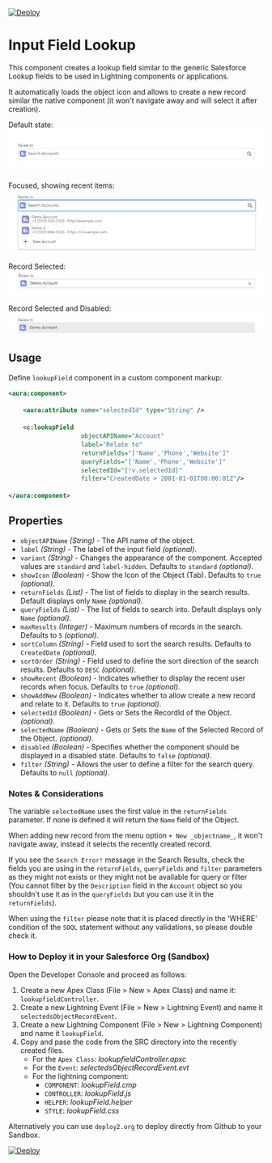 [![Deploy](https://deploy2.org/dist/deploy2org.svg)](https://deploy2.org/deploy)

# Input Field Lookup

This component creates a lookup field similar to the generic Salesforce Lookup fields to be used in Lightning components or applications.

It automatically loads the object icon and allows to create a new record similar the native component (it won't navigate away and will select it after creation).

Default state:
![default](static/lookup_default.png?raw=true)

Focused, showing recent items:
![focused](static/lookup_focused.png?raw=true)

Record Selected:
![selected](static/lookup_selected.png?raw=true)

Record Selected and Disabled:
![disabled](static/lookup_selected_disabled.png?raw=true)



## Usage

Define `lookupField` component in a custom component markup:

```xml
<aura:component>

    <aura:attribute name="selectedId" type="String" />
    
    <c:lookupField 
                    objectAPIName="Account" 
                    label="Relate to"
                    returnFields="['Name','Phone','Website']" 
                    queryFields="['Name','Phone','Website']"
                    selectedId="{!v.selectedId}"
                    filter="CreatedDate > 2001-01-01T00:00:01Z"/>

</aura:component>
```

## Properties

- `objectAPIName` _(String)_ - The API name of the object.
- `label` _(String)_ - The label of the input field _(optional)_.
- `variant` _(String)_ - Changes the appearance of the component. Accepted values are `standard` and `label-hidden`. Defaults to `standard` _(optional)_.
- `showIcon` _(Boolean)_ - Show the Icon of the Object (Tab). Defaults to `true` _(optional)_.
- `returnFields` _(List)_ -  The list of fields to display in the search results. Default displays only `Name` _(optional)_.
- `queryFields` _(List)_ -  The list of fields to search into. Default displays only `Name` _(optional)_.
- `maxResults` _(Integer)_ - Maximum numbers of records in the search. Defaults to `5` _(optional)_.
- `sortColumn` _(String)_ - Field used to sort the search results. Defaults to `CreatedDate` _(optional)_.
- `sortOrder` _(String)_ - Field used to define the sort direction of the search results. Defaults to `DESC` _(optional)_.
- `showRecent` _(Boolean)_ - Indicates whether to display the recent user records when focus. Defaults to `true` _(optional)_.
- `showAddNew` _(Boolean)_ - Indicates whether to allow create a new record and relate to it. Defaults to `true` _(optional)_.
- `selectedId` _(Boolean)_ - Gets or Sets the RecordId of the Object. _(optional)_.
- `selectedName` _(Boolean)_ - Gets or Sets the `Name` of the Selected Record of the Object. _(optional)_.
- `disabled` _(Boolean)_ - Specifies whether the component should be displayed in a disabled state. Defaults to `false` _(optional)_.
- `filter` _(String)_ - Allows the user to define a filter for the search query. Defaults to `null` _(optional)_.

### Notes & Considerations

The variable `selectedName` uses the first value in the `returnFields` parameter. If none is defined it will return the `Name` field of the Object.

When adding new record from the menu option `+ New _objectname_`, it won't navigate away, instead it selects the recently created record.

If you see the `Search Error!` message in the Search Results, check the fields you are using in the `returnFields`, `queryFields` and `filter` parameters as they might not exists or they might not be available for query or filter (You cannot filter by the `Description` field in the `Account` object so you shouldn't use it as in the `queryFields` but you can use it in the `returnFields`).

When using the `filter` please note that it is placed directly in the 'WHERE' condition of the `SOQL` statement without any validations, so please double check it.

### How to Deploy it in your Salesforce Org (Sandbox)

Open the Developer Console and proceed as follows:

1. Create a new Apex Class (File > New > Apex Class) and name it: `lookupfieldController`.
2. Create a new Lightning Event (File > New > Lightning Event) and name it `selectedsObjectRecordEvent`.
3. Create a new Lightning Component (File > New > Lightning Component) and name it `lookupField`.
4. Copy and pase the code from the SRC directory into the recently created files.
   - For the `Apex Class`: _lookupfieldController.apxc_
   - For the `Event`: _selectedsObjectRecordEvent.evt_
   - For the lightning component:
     - `COMPONENT`: _lookupField.cmp_
     - `CONTROLLER`: _lookupField.js_
     - `HELPER`: _lookupField.helper_
     - `STYLE`: _lookupField.css_


Alternatively you can use `deploy2.org` to deploy directly from Github to your Sandbox.

[![Deploy](https://deploy2.org/dist/deploy2org.svg)](https://deploy2.org/deploy)
